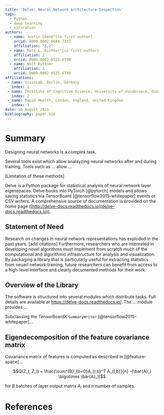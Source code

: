 ```yaml
---
title: 'Delve: Neural Network Architecture Inspection'
tags:
  - Python
  - deep learning
  - saturation
authors:
  - name: Justin Shenk^[co-first author]
    orcid: 0000-0002-0664-7337
    affiliation: "1,2"
  - name: Mats L. Richter^[co-first author]
    affiliation: 2
    orcid: 0000-0002-9525-9730
  - name: Wolf Byttner
    affiliation: 3
    orcid: 0000-0002-9525-9730
affiliations:
 - name: VisioLab, Berlin, Germany
   index: 1
 - name: Institute of Cognitive Science, University of Osnabrueck, Osnabrueck, Germany
   index: 2
 - name: Rapid Health, London, England, United Kingdom
   index: 3
date: 16 August 2021
bibliography: paper.bib
---
```


# Summary
Designing neural networks is a complex task.

Several tools exist which allow analayzing neural networks after and during training.
Tools such as ... allow ...

[Limitation of these methods]

Delve is a Python package for statistical analysis of neural network layer eigenspaces.
Delve hooks into PyTorch [@pytorch] models and allows saving statistics via TensorBoard [@tensorflow2015-whitepaper] events or CSV writers. 
A comprehensive source of documentation is provided on the home page
([http://delve-docs.readthedocs.io](delve-docs.readthedocs.io)).

## Statement of Need
Research on changes in neural network representations has exploded in the past years. [add citations]
Furthermore, researchers who are interested in developing novel algorithms must implement from scratch much of the computational and algorithmic infrastructure for analysis and visualization.
By packaging a library that is particularly useful for extracting statistics from neuarl network training, future researchers can benefit from access to a high-level interface and clearly documented methods for their work.

## Overview of the Library
The software is structured into several modules which distribute tasks. Full details are available at <https://delve-docs.readthedocs.io/>. The ... module provides ...

Subclassing the TensorBoardX `SummaryWriter` [@tensorflow2015-whitepaper]...

## Eigendecomposition of the feature covariance matrix

Covariance matrix of features is computed as described in [@feature-space]...

$$Q(Z_l, Z_l) = \frac{\sum^{B}_{b=0}A_{l,b}^T A_{l,b}}{n} -(\bar{A}_l \bigotimes \bar{A}_l)$$

for $B$ batches of layer output matrix $A_l$ and $n$ number of samples.

# References
